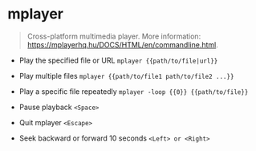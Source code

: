 # mplayer
> Cross-platform multimedia player.
> More information: <https://mplayerhq.hu/DOCS/HTML/en/commandline.html>.

- Play the specified file or URL
`mplayer {{path/to/file|url}}`

- Play multiple files
`mplayer {{path/to/file1 path/to/file2 ...}}`

- Play a specific file repeatedly
`mplayer -loop {{0}} {{path/to/file}}`

- Pause playback
`<Space>`

- Quit mplayer
`<Escape>`

- Seek backward or forward 10 seconds
`<Left> or <Right>`
